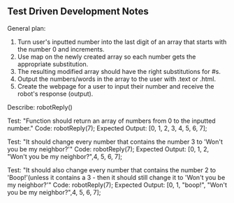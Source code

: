 Test Driven Development Notes
---------------------------------
General plan: 
1. Turn user's inputted number into the last digit of an array that starts with the number 0 and increments. 
2. Use map on the newly created array so each number gets the appropriate substitution.
3. The resulting modified array should have the right substitutions for #s. 
4. Output the numbers/words in the array to the user with .text or .html. 
5. Create the webpage for a user to input their number and receive the robot's response (output). 


Describe: robotReply()

Test: "Function should return an array of numbers from 0 to the inputted number."
Code: robotReply(7);
Expected Output: [0, 1, 2, 3, 4, 5, 6, 7];

Test: "It should change every number that contains the number 3 to 'Won't you be my neighbor?'"
Code: robotReply(7);
Expected Output: [0, 1, 2, "Won't you be my neighbor?",4, 5, 6, 7];

Test: "It should also change every number that contains the number 2 to 'Boop!'(unless it contains a 3 - then it should still change it to 'Won't you be my neighbor?'"
Code: robotReply(7);
Expected Output: [0, 1, "boop!", "Won't you be my neighbor?",4, 5, 6, 7];



